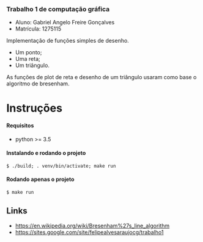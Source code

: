### Trabalho 1 de computação gráfica

- Aluno: Gabriel Angelo Freire Gonçalves
- Matrícula: 1275115

Implementação de funções simples de desenho.

-  Um ponto;
-  Uma reta;
-  Um triângulo.

As funções de plot de reta e desenho de um triângulo usaram como base o algoritmo de bresenham.

Instruções
=============
#### Requisitos
* python >= 3.5

#### Instalando e rodando o projeto
`$ ./build; . venv/bin/activate; make run`

#### Rodando apenas o projeto
`$ make run`

## Links
- https://en.wikipedia.org/wiki/Bresenham%27s_line_algorithm
- https://sites.google.com/site/felipealvesaraujocg/trabalho1
